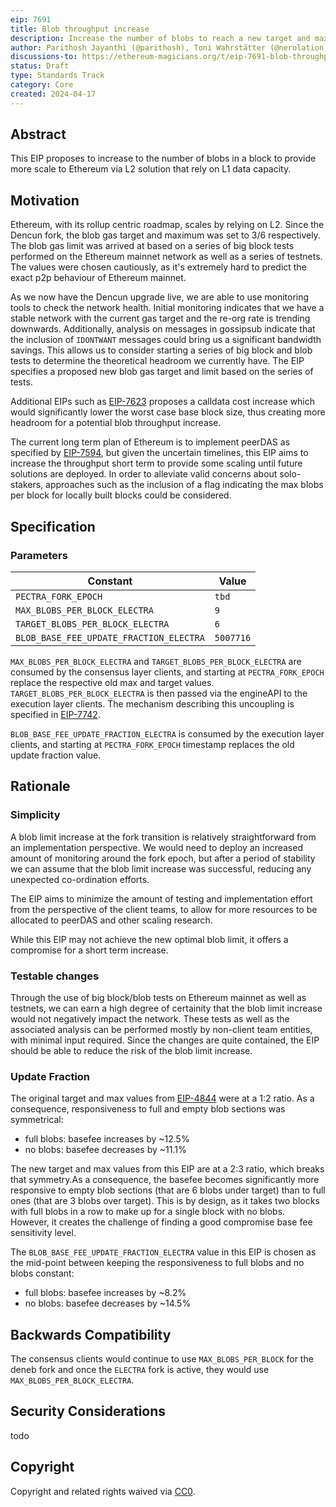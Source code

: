 ```yaml
---
eip: 7691
title: Blob throughput increase
description: Increase the number of blobs to reach a new target and max of 6 and 9 blobs per block respectively
author: Parithosh Jayanthi (@parithosh), Toni Wahrstätter (@nerolation), Sam Calder-Mason (@samcm), Andrew Davis (@savid)
discussions-to: https://ethereum-magicians.org/t/eip-7691-blob-throughput-increase/19694
status: Draft
type: Standards Track
category: Core
created: 2024-04-17
---
```


## Abstract

This EIP proposes to increase to the number of blobs in a block to provide more scale to Ethereum via L2 solution that rely on L1 data capacity.

## Motivation

Ethereum, with its rollup centric roadmap, scales by relying on L2. Since the Dencun fork, the blob gas target and maximum was set to 3/6 respectively. The blob gas limit was arrived at based on a series of big block tests performed on the Ethereum mainnet network as well as a series of testnets. The values were chosen cautiously, as it's extremely hard to predict the exact p2p behaviour of Ethereum mainnet.

As we now have the Dencun upgrade live, we are able to use monitoring tools to check the network health. Initial monitoring indicates that we have a stable network with the current gas target and the re-org rate is trending downwards. Additionally, analysis on messages in gossipsub indicate that the inclusion of `IDONTWANT` messages could bring us a significant bandwidth savings. This allows us to consider starting a series of big block and blob tests to determine the theoretical headroom we currently have. The EIP specifies a proposed new blob gas target and limit based on the series of tests.

Additional EIPs such as [EIP-7623](./eip-7623.md) proposes a calldata cost increase which would significantly lower the worst case base block size, thus creating more headroom for a potential blob throughput increase.

The current long term plan of Ethereum is to implement peerDAS as specified by [EIP-7594](./eip-7594.md), but given the uncertain timelines, this EIP aims to increase the throughput short term to provide some scaling until future solutions are deployed. In order to alleviate valid concerns about solo-stakers, approaches such as the inclusion of a flag indicating the max blobs per block for locally built blocks could be considered.


## Specification

### Parameters

| Constant                                 | Value               |
|------------------------------------------|---------------------|
| `PECTRA_FORK_EPOCH`                      | `tbd` <!-- TODO --> |
| `MAX_BLOBS_PER_BLOCK_ELECTRA`            | `9`                 |
| `TARGET_BLOBS_PER_BLOCK_ELECTRA`         | `6`                 |
| `BLOB_BASE_FEE_UPDATE_FRACTION_ELECTRA`  | `5007716`           |

`MAX_BLOBS_PER_BLOCK_ELECTRA` and `TARGET_BLOBS_PER_BLOCK_ELECTRA` are consumed by the consensus layer clients, and starting at `PECTRA_FORK_EPOCH` replace the respective old max and target values. `TARGET_BLOBS_PER_BLOCK_ELECTRA` is then passed via the engineAPI to the execution layer clients. The mechanism describing this uncoupling is specified in [EIP-7742](./eip-7742.md).

`BLOB_BASE_FEE_UPDATE_FRACTION_ELECTRA` is consumed by the execution layer clients, and starting at `PECTRA_FORK_EPOCH` timestamp replaces the old update fraction value.

## Rationale

### Simplicity

A blob limit increase at the fork transition is relatively straightforward from an implementation perspective. We would need to deploy an increased amount of monitoring around the fork epoch, but after a period of stability we can assume that the blob limit increase was successful, reducing any unexpected co-ordination efforts.

The EIP aims to minimize the amount of testing and implementation effort from the perspective of the client teams, to allow for more resources to be allocated to peerDAS and other scaling research.

While this EIP may not achieve the new optimal blob limit, it offers a compromise for a short term increase.

### Testable changes

Through the use of big block/blob tests on Ethereum mainnet as well as testnets, we can earn a high degree of certainity that the blob limit increase would not negatively impact the network. These tests as well as the associated analysis can be performed mostly by non-client team entities, with minimal input required. Since the changes are quite contained, the EIP should be able to reduce the risk of the blob limit increase.

### Update Fraction

The original target and max values from [EIP-4844](./eip-4844.md) were at a 1:2 ratio. As a consequence, responsiveness to full and empty blob sections was symmetrical:

* full blobs: basefee increases by ~12.5%
* no blobs: basefee decreases by ~11.1%

The new target and max values from this EIP are at a 2:3 ratio, which breaks that symmetry.As a consequence, the basefee becomes significantly more responsive to empty blob sections (that are 6 blobs under target) than to full ones (that are 3 blobs over target). This is by design, as it takes two blocks with full blobs in a row to make up for a single block with no blobs. However, it creates the challenge of finding a good compromise base fee sensitivity level.

The `BLOB_BASE_FEE_UPDATE_FRACTION_ELECTRA` value in this EIP is chosen as the mid-point between keeping the responsiveness to full blobs and no blobs constant:

* full blobs: basefee increases by ~8.2%
* no blobs: basefee decreases by ~14.5%

## Backwards Compatibility

The consensus clients would continue to use `MAX_BLOBS_PER_BLOCK` for the deneb fork and once the `ELECTRA` fork is active, they would use `MAX_BLOBS_PER_BLOCK_ELECTRA`. 

## Security Considerations

todo <!-- TODO -->

## Copyright

Copyright and related rights waived via [CC0](../LICENSE.md).
